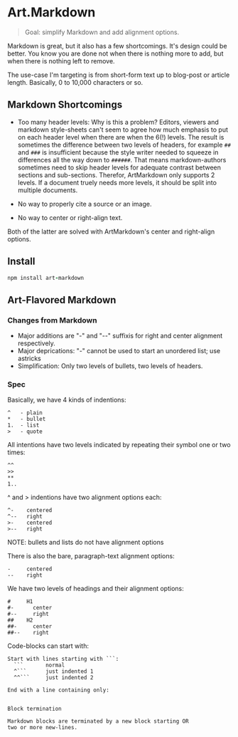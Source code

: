 # Art.Markdown

> Goal: simplify Markdown and add alignment options.

Markdown is great, but it also has a few shortcomings. It's design could be better. You know you are done not when there is nothing more to add, but when there is nothing left to remove.

The use-case I'm targeting is from short-form text up to blog-post or article length. Basically, 0 to 10,000 characters or so.

## Markdown Shortcomings

* Too many header levels: Why is this a problem? Editors, viewers and markdown style-sheets can't seem to agree how much emphasis to put on each header level when there are when the 6(!) levels. The result is sometimes the difference between two levels of headers, for example `##` and `###` is insufficient because the style writer needed to squeeze in differences all the way down to `######`. That means markdown-authors sometimes need to skip header levels for adequate contrast between sections and sub-sections. Therefor, ArtMarkdown only supports 2 levels. If a document truely needs more levels, it should be split into multiple documents.

* No way to properly cite a source or an image.

* No way to center or right-align text.

Both of the latter are solved with ArtMarkdown's center and right-align options.

## Install

```coffeescript
npm install art-markdown
```

## Art-Flavored Markdown

### Changes from Markdown

* Major additions are "-" and "--" suffixis for right and center alignment respectively.
* Major deprications: "-" cannot be used to start an unordered list; use astricks
* Simplification: Only two levels of bullets, two levels of headers.

### Spec

Basically, we have 4 kinds of indentions:

```
^   - plain
*   - bullet
1.  - list
>   - quote
```

All intentions have two levels indicated by repeating their symbol one or two times:

```
^^
>>
**
1..
```

^ and > indentions have two alignment options each:

```
^-    centered
^--   right
>-    centered
>--   right
```

NOTE: bullets and lists do not have alignment options

There is also the bare, paragraph-text alignment options:

```
-     centered
--    right
```

We have two levels of headings and their alignment options:

```
#     H1
#-      center
#--     right
##    H2
##-     center
##--    right
```

Code-blocks can start with:

```
Start with lines starting with ```:
  ```       normal
  ^```      just indented 1
  ^^```     just indented 2

End with a line containing only:
  ```
```

Block termination

Markdown blocks are terminated by a new block starting OR
two or more new-lines.
```
